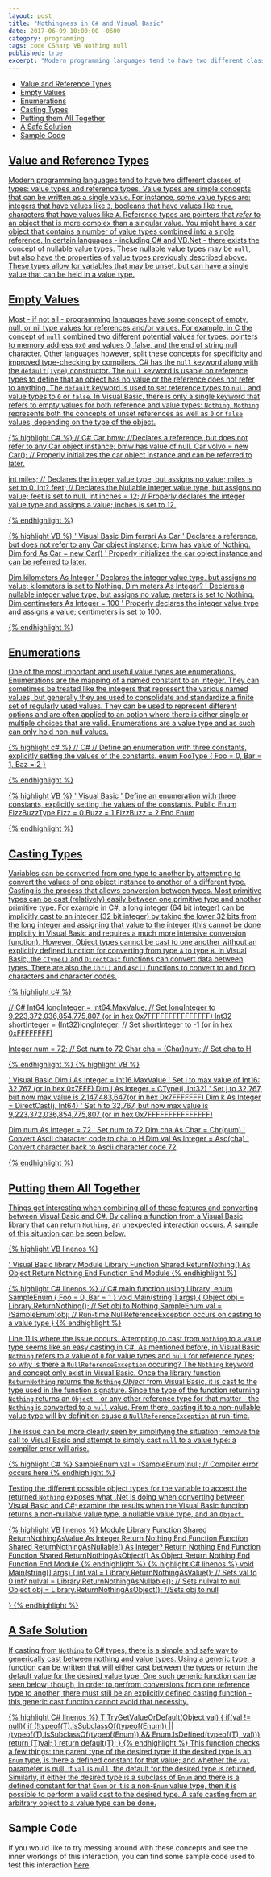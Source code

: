 ```yaml
---
layout: post
title: "Nothingness in C# and Visual Basic"
date: 2017-06-09 10:00:00 -0600
category: programming
tags: code CSharp VB Nothing null
published: true
excerpt: "Modern programming languages tend to have two different classes of types: value types and reference types. Value types are simple concepts that can be written as a single value. For instance, some value types are: integers that have values like `3`, booleans that have values like `true`, characters that have values like `A`. Reference types are pointers that _refer_ to an object that is more complex than a singular value. You might have a car object that contains a number of value types combined into a single reference. In certain languages - including C# and VB.Net - there exists the concept of nullable value types. These nullable value types may be `null` prior to being set, but cannot be re-set to `null`. These types allow for variables that may be unset, but once set must have a valid value."
---
```


* [Value and Reference Types](#value-and-reference-types)
* [Empty Values](#empty-values)
* [Enumerations](#enumerations)
* [Casting Types](#casting-types)
* [Putting them All Together](#putting-them-all-together)
* [A Safe Solution](#a-safe-solution)
* [Sample Code](#sample-code)

<a href="#value-and-reference-types"/>

Value and Reference Types
-------------------------
Modern programming languages tend to have two different classes of types: value types and reference types. Value types are simple concepts that can be written as a single value. For instance, some value types are: integers that have values like `3`, booleans that have values like `true`, characters that have values like `A`. Reference types are pointers that _refer_ to an object that is more complex than a singular value. You might have a car object that contains a number of value types combined into a single reference. In certain languages - including C# and VB.Net - there exists the concept of nullable value types. These nullable value types may be `null`, but also have the properties of value types previously described above. These types allow for variables that may be unset, but can have a single value that can be held in a value type.

<a href="#empty-values"/>

Empty Values
------------
Most - if not all - programming languages have some concept of empty, null, or nil type values for references and/or values. For example, in C the concept of `null` combined two different potential values for types: pointers to memory address `0x0` and values 0, false, and the end of string null character. Other languages however, split these concepts for specificity and improved type-checking by compilers. C# has the `null` keyword along with the `default(Type)` constructor. The `null` keyword is usable on reference types to define that an object has no value or the reference does not refer to anything. The `default` keyword is used to set reference types to `null` and value types to `0` or `false`. In Visual Basic, there is only a single keyword that refers to empty values for both reference and value types: `Nothing`. `Nothing` represents both the concepts of unset references as well as `0` or `false` values, depending on the type of the object.

{% highlight C# %}
// C#
Car bmw; //Declares a reference, but does not refer to any Car object instance; bmw has value of null.
Car volvo = new Car(); // Properly initializes the car object instance and can be referred to later.

int miles; // Declares the integer value type, but assigns no value; miles is set to 0.
int? feet; // Declares the Nullable integer value type, but assigns no value; feet is set to null.
int inches = 12; // Properly declares the integer value type and assigns a value; inches is set to 12.  
	
{% endhighlight %}

{% highlight VB %}
' Visual Basic
Dim ferrari As Car ' Declares a reference, but does not refer to any Car object instance; bmw has value of Nothing.
Dim ford As Car = new Car() ' Properly initializes the car object instance and can be referred to later.

Dim kilometers As Integer ' Declares the integer value type, but assigns no value; kilometers is set to Nothing.
Dim meters As Integer? ' Declares a nullable integer value type, but assigns no value; meters is set to Nothing.
Dim centimeters As Integer = 100 ' Properly declares the integer value type and assigns a value; centimeters is set to 100.

{% endhighlight %}

<a href="#enumerations"/>

Enumerations
------------
One of the most important and useful value types are enumerations. Enumerations are the mapping of a named constant to an integer. They can sometimes be treated like the integers that represent the various named values, but generally they are used to consolidate and standardize a finite set of regularly used values. They can be used to represent different options and are often applied to an option where there is either single or multiple choices that are valid. Enumerations are a value type and as such can only hold non-null values.

{% highlight c# %}
// C#
// Define an enumeration with three constants, explicitly setting the values of the constants.
enum FooType
{
	Foo = 0,
	Bar = 1,
	Baz = 2
} 
	
{% endhighlight %}

{% highlight VB %}
' Visual Basic
' Define an enumeration with three constants, explicitly setting the values of the constants.
Public Enum FizzBuzzType
	Fizz = 0
	Buzz = 1
	FizzBuzz = 2
End Enum

{% endhighlight %}
<a href="#casting-types"/>

Casting Types
-------------
Variables can be converted from one type to another by attempting to convert the values of one object instance to another of a different type. Casting is the process that allows conversion between types. Most primitive types can be cast (relatively) easily between one primitive type and another primitive type. For example in C#, a long integer (64 bit integer) can be implicitly cast to an integer (32 bit integer) by taking the lower 32 bits from the long integer and assigning that value to the integer (this cannot be done implicity in Visual Basic and requires a much more intensive conversion function). However, Object types cannot be cast to one another without an explicitly defined function for converting from type `A` to type `B`. In Visual Basic, the `CType()` and `DirectCast` functions can convert data between types. There are also the `Chr()` and `Asc()` functions to convert to and from characters and character codes.

{% highlight c# %}

// C#
Int64 longInteger = Int64.MaxValue; // Set longInteger to 9,223,372,036,854,775,807 (or in hex 0x7FFFFFFFFFFFFFFF)
Int32 shortInteger = (Int32)longInteger; // Set shortInteger to -1 (or in hex 0xFFFFFFFF)

Integer num = 72; // Set num to 72
Char cha = (Char)num; // Set cha to H

{% endhighlight %}
{% highlight VB %}

' Visual Basic
Dim i As Integer = Int16.MaxValue ' Set i to max value of Int16: 32,767 (or in hex 0x7FFF)
Dim j As Integer = CType(i, Int32) ' Set j to 32,767, but now max value is 2,147,483,647(or in hex 0x7FFFFFFF)
Dim k As Integer = DirectCast(j, Int64)	' Set h to 32,767, but now max value is 9,223,372,036,854,775,807 (or in hex 0x7FFFFFFFFFFFFFFF)

Dim num As Integer = 72 ' Set num to 72
Dim cha As Char = Chr(num) ' Convert Ascii character code to cha to H
Dim val As Integer = Asc(cha) ' Convert character back to Ascii character code 72

{% endhighlight %}

<a href="#putting-them-all-together"/>

Putting them All Together
-------------------------
Things get interesting when combining all of these features and converting between Visual Basic and C#. By calling a function from a Visual Basic library that can return `Nothing`, an unexpected interaction occurs. A sample of this situation can be seen below.

{% highlight VB linenos %}

' Visual Basic library
Module Library
	Function Shared ReturnNothing() As Object
		Return Nothing
	End Function
End Module
{% endhighlight %}

{% highlight C# linenos %}
// C# main function
using Library;
enum SampleEnum
{
	Foo = 0,
	Bar = 1
}
void Main(string[] args)
{
	Object obj = Library.ReturnNothing(); // Set obj to Nothing
	SampleEnum val = (SampleEnum)obj; // Run-time NullReferenceException occurs on casting to a value type
}
{% endhighlight %}

Line 11 is where the issue occurs. Attempting to cast from `Nothing` to a value type seems like an easy casting in C#. As mentioned before, in Visual Basic `Nothing` refers to a value of `0` for value types and `null` for reference types; so why is there a `NullReferenceException` occuring? The `Nothing` keyword and concept only exist in Visual Basic. Once the library function `ReturnNothing` returns the `Nothing` _Object_ from Visual Basic, it is cast to the type used in the function signature. Since the type of the function returning `Nothing` returns an `Object` - or any other reference type for that matter - the `Nothing` is converted to a `null` value. From there, casting it to a non-nullable value type will by definition cause a `NullReferenceException` at run-time.

The issue can be more clearly seen by simplifying the situation; remove the call to Visual Basic and attempt to simply cast `null` to a value type: a compiler error will arise.

{% highlight C# %}
SampleEnum val = (SampleEnum)null; // Compiler error occurs here
{% endhighlight %}

Testing the different possible object types for the variable to accept the returned `Nothing` exposes what .Net is doing when converting between Visual Basic and C#; examine the results when the Visual Basic function returns a non-nullable value type, a nullable value type, and an `Object`.

{% highlight VB linenos %}
Module Library
	Function Shared ReturnNothingAsValue As Integer
		Return Nothing
	End Function
	Function Shared ReturnNothingAsNullable() As Integer?
		Return Nothing
	End Function
	Function Shared ReturnNothingAsObject() As Object
		Return Nothing
	End Function
End Module
{% endhighlight %}
{% highlight C# linenos %}
void Main(string[] args)
{
	int val = Library.ReturnNothingAsValue(); // Sets val to 0
	int? nulval = Library.ReturnNothingAsNullable(); // Sets nulval to null
	Object obj = Library.ReturnNothingAsObject(); //Sets obj to null

}
{% endhighlight %}

<a href="#a-safe-solution"/>

A Safe Solution
---------------
If casting from `Nothing` to C# types, there is a simple and safe way to generically cast between nothing and value types. Using a generic type, a function can be written that will either cast between the types or return the default value for the desired value type. One such generic function can be seen below; though, in order to perfrom conversions from one reference type to another, there must still be an explicitly defined casting function - this generic cast function cannot avoid that necessity.

{% highlight C# linenos %}
T TryGetValueOrDefault<T>(Object val) {
	if(val != null){
		if (!typeof(T).IsSubclassOf(typeof(Enum)) || (typeof(T).IsSubclassOf(typeof(Enum)) && Enum.IsDefined(typeof(T), val)))
			return (T)val;
	}
	return default(T);
}
{% endhighlight %}
This function checks a few things: the parent type of the desired type; if the desired type is an `Enum` type, is there a defined constant for that value; and whether the `val` parameter is null. If `val` is `null`, the default for the desired type is returned. Similarly, if either the desired type is a subclass of `Enum` and there is a defined constant for that `Enum` or it is a non-`Enum` value type, then it is possible to perform a valid cast to the desired type. A safe casting from an arbitrary object to a value type can be done.

<a href="#sample-code"></a>

Sample Code
-----------
If you would like to try messing around with these concepts and see the inner workings of this interaction, you can find some sample code used to test this interaction [here](https://github.com/abborg/blogpost-code/tree/master/6-9-17-CS-vs-VB). 
